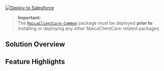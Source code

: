 [![Deploy to Salesforce](https://raw.githubusercontent.com/afawcett/githubsfdeploy/master/deploy.png)](https://githubsfdeploy.herokuapp.com)

> **Important:**  
> The [`MaicaClientCare-Common`](https://github.com/VerticAU/MaicaClientCare-Common) package must be deployed **prior to** installing or deploying any other MaicaClientCare-related packages

## Solution Overview

## Feature Highlights
